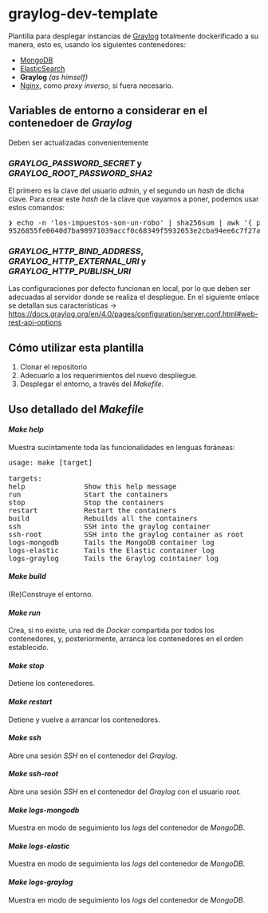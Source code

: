 # graylog-dev-template
Plantilla para desplegar instancias de [Graylog](https://www.graylog.org/) totalmente dockerificado a su manera, esto es, usando los siguientes contenedores:
- [MongoDB](https://www.mongodb.com/)
- [ElasticSearch](https://www.elastic.co/)
- __Graylog__ _(as himself)_
- [Nginx](https://www.nginx.com/), como _proxy inverso_, si fuera necesario.

## Variables de entorno a considerar en el contenedoer de _Graylog_
Deben ser actualizadas convenientemente
### _GRAYLOG_PASSWORD_SECRET_ y _GRAYLOG_ROOT_PASSWORD_SHA2_
El primero es la clave del usuario _admin_, y el segundo un _hash_ de dicha clave. Para crear este _hash_ de la clave que vayamos a poner, podemos usar estos comandos:

<pre>
❯ echo -n 'los-impuestos-son-un-robo' | sha256sum | awk '{ print $1 }'
9526855fe0040d7ba98971039accf0c68349f5932653e2cba94ee6c7f27a93fe
</pre>

### _GRAYLOG_HTTP_BIND_ADDRESS_, _GRAYLOG_HTTP_EXTERNAL_URI_ y _GRAYLOG_HTTP_PUBLISH_URI_
Las configuraciones por defecto funcionan en local, por lo que deben ser adecuadas al servidor donde se realiza el despliegue. En el siguiente enlace se detallan sus características → https://docs.graylog.org/en/4.0/pages/configuration/server.conf.html#web-rest-api-options


## Cómo utilizar esta plantilla
1. Clonar el repositorio
2. Adecuarlo a los requerimientos del nuevo despliegue.
3. Desplegar el entorno, a través del _Makefile_.

## Uso detallado del *Makefile*
#### *Make help*
Muestra sucintamente toda las funcionalidades en lenguas foráneas:  

<pre>
usage: make [target]

targets:
help              Show this help message
run               Start the containers
stop              Stop the containers
restart           Restart the containers
build             Rebuilds all the containers
ssh               SSH into the graylog container
ssh-root          SSH into the graylog container as root
logs-mongodb      Tails the MongoDB container log
logs-elastic      Tails the Elastic container log
logs-graylog      Tails the Graylog cointainer log
</pre> 

#### _Make build_
(Re)Construye el entorno.

#### _Make run_
Crea, si no existe, una red de _Docker_ compartida por todos los contenedores, y, posteriormente, arranca los contenedores en el orden establecido.

#### _Make stop_
Detiene los contenedores.

#### _Make restart_
Detiene y vuelve a arrancar los contenedores.

#### _Make ssh_
Abre una sesión _SSH_ en el contenedor del _Graylog_.

#### _Make ssh-root_
Abre una sesión _SSH_ en el contenedor del _Graylog_ con el usuario _root_.

#### _Make logs-mongodb_
Muestra en modo de seguimiento los _logs_ del contenedor de _MongoDB_.

#### _Make logs-elastic_
Muestra en modo de seguimiento los _logs_ del contenedor de _MongoDB_.

#### _Make logs-graylog_
Muestra en modo de seguimiento los _logs_ del contenedor de _MongoDB_.

